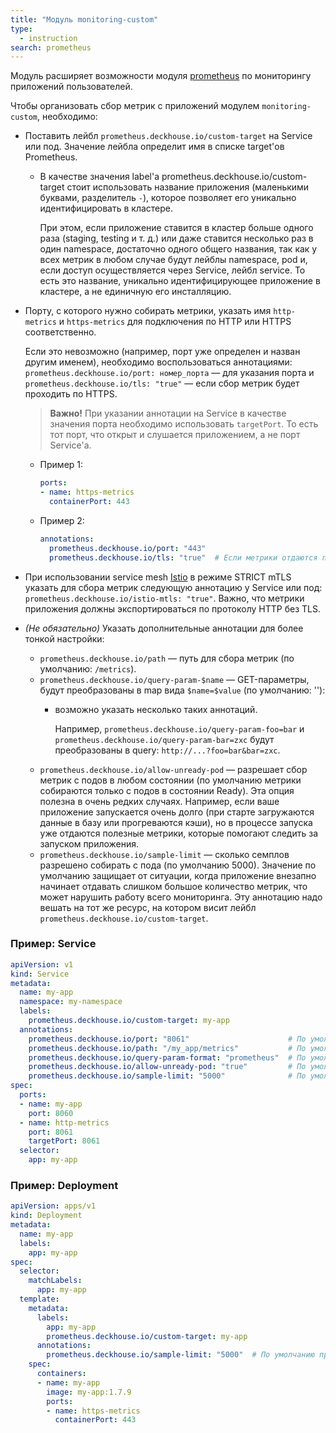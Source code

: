 ```yaml
---
title: "Модуль monitoring-custom"
type:
  - instruction
search: prometheus
---
```


Модуль расширяет возможности модуля [prometheus](../../modules/300-prometheus/) по мониторингу приложений пользователей.

Чтобы организовать сбор метрик с приложений модулем `monitoring-custom`, необходимо:

- Поставить лейбл `prometheus.deckhouse.io/custom-target` на Service или под. Значение лейбла определит имя в списке target'ов Prometheus.
  - В качестве значения label'а prometheus.deckhouse.io/custom-target стоит использовать название приложения (маленькими буквами, разделитель `-`), которое позволяет его уникально идентифицировать в кластере.

     При этом, если приложение ставится в кластер больше одного раза (staging, testing и т. д.) или даже ставится несколько раз в один namespace, достаточно одного общего названия, так как у всех метрик в любом случае будут лейблы namespace, pod и, если доступ осуществляется через Service, лейбл service. То есть это название, уникально идентифицирующее приложение в кластере, а не единичную его инсталляцию.
- Порту, с которого нужно собирать метрики, указать имя `http-metrics` и `https-metrics` для подключения по HTTP или HTTPS соответственно.

  Если это невозможно (например, порт уже определен и назван другим именем), необходимо воспользоваться аннотациями: `prometheus.deckhouse.io/port: номер_порта` — для указания порта и `prometheus.deckhouse.io/tls: "true"` — если сбор метрик будет проходить по HTTPS.

  > **Важно!** При указании аннотации на Service в качестве значения порта необходимо использовать `targetPort`. То есть тот порт, что открыт и слушается приложением, а не порт Service'а.

  - Пример 1:

    ```yaml
    ports:
    - name: https-metrics
      containerPort: 443
    ```

  - Пример 2:

    ```yaml
    annotations:
      prometheus.deckhouse.io/port: "443"
      prometheus.deckhouse.io/tls: "true"  # Если метрики отдаются по HTTP, эту аннотацию указывать не нужно.
    ```

- При использовании service mesh [Istio](../110-istio/) в режиме STRICT mTLS указать для сбора метрик следующую аннотацию у Service или под: `prometheus.deckhouse.io/istio-mtls: "true"`. Важно, что метрики приложения должны экспортироваться по протоколу HTTP без TLS.

- *(Не обязательно)* Указать дополнительные аннотации для более тонкой настройки:

  * `prometheus.deckhouse.io/path` — путь для сбора метрик (по умолчанию: `/metrics`).
  * `prometheus.deckhouse.io/query-param-$name` — GET-параметры, будут преобразованы в map вида `$name=$value` (по умолчанию: ''):
    - возможно указать несколько таких аннотаций.

      Например, `prometheus.deckhouse.io/query-param-foo=bar` и `prometheus.deckhouse.io/query-param-bar=zxc` будут преобразованы в query: `http://...?foo=bar&bar=zxc`.
  * `prometheus.deckhouse.io/allow-unready-pod` — разрешает сбор метрик с подов в любом состоянии (по умолчанию метрики собираются только с подов в состоянии Ready). Эта опция полезна в очень редких случаях. Например, если ваше приложение запускается очень долго (при старте загружаются данные в базу или прогреваются кэши), но в процессе запуска уже отдаются полезные метрики, которые помогают следить за запуском приложения.
  * `prometheus.deckhouse.io/sample-limit` — сколько семплов разрешено собирать с пода (по умолчанию 5000). Значение по умолчанию защищает от ситуации, когда приложение внезапно начинает отдавать слишком большое количество метрик, что может нарушить работу всего мониторинга. Эту аннотацию надо вешать на тот же ресурс, на котором висит лейбл  `prometheus.deckhouse.io/custom-target`.

### Пример: Service

```yaml
apiVersion: v1
kind: Service
metadata:
  name: my-app
  namespace: my-namespace
  labels:
    prometheus.deckhouse.io/custom-target: my-app
  annotations:
    prometheus.deckhouse.io/port: "8061"                      # По умолчанию будет использоваться порт сервиса с именем http-metrics или https-metrics.
    prometheus.deckhouse.io/path: "/my_app/metrics"           # По умолчанию /metrics.
    prometheus.deckhouse.io/query-param-format: "prometheus"  # По умолчанию ''.
    prometheus.deckhouse.io/allow-unready-pod: "true"         # По умолчанию поды НЕ в Ready игнорируются.
    prometheus.deckhouse.io/sample-limit: "5000"              # По умолчанию принимается не больше 5000 метрик от одного пода.
spec:
  ports:
  - name: my-app
    port: 8060
  - name: http-metrics
    port: 8061
    targetPort: 8061
  selector:
    app: my-app
```

### Пример: Deployment

```yaml
apiVersion: apps/v1
kind: Deployment
metadata:
  name: my-app
  labels:
    app: my-app
spec:
  selector:
    matchLabels:
      app: my-app
  template:
    metadata:
      labels:
        app: my-app
        prometheus.deckhouse.io/custom-target: my-app
      annotations:
        prometheus.deckhouse.io/sample-limit: "5000"  # По умолчанию принимается не больше 5000 метрик от одного пода.
    spec:
      containers:
      - name: my-app
        image: my-app:1.7.9
        ports:
        - name: https-metrics
          containerPort: 443
```
